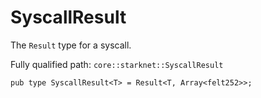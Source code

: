 # SyscallResult

The `Result` type for a syscall.

Fully qualified path: `core::starknet::SyscallResult`

<pre><code class="language-rust">pub type SyscallResult&lt;T&gt; = Result&lt;T, Array&lt;felt252&gt;&gt;;</code></pre>


